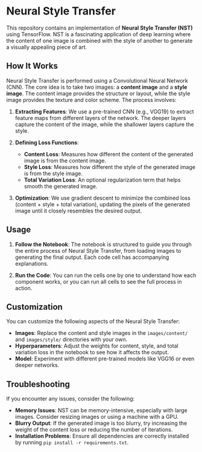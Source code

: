 # Neural Style Transfer

This repository contains an implementation of **Neural Style Transfer (NST)** using TensorFlow. NST is a fascinating application of deep learning where the content of one image is combined with the style of another to generate a visually appealing piece of art.

## How It Works

Neural Style Transfer is performed using a Convolutional Neural Network (CNN). The core idea is to take two images: a **content image** and a **style image**. The content image provides the structure or layout, while the style image provides the texture and color scheme. The process involves:

1. **Extracting Features**: We use a pre-trained CNN (e.g., VGG19) to extract feature maps from different layers of the network. The deeper layers capture the content of the image, while the shallower layers capture the style.

2. **Defining Loss Functions**:
    - **Content Loss**: Measures how different the content of the generated image is from the content image.
    - **Style Loss**: Measures how different the style of the generated image is from the style image.
    - **Total Variation Loss**: An optional regularization term that helps smooth the generated image.

3. **Optimization**: We use gradient descent to minimize the combined loss (content + style + total variation), updating the pixels of the generated image until it closely resembles the desired output.

## Usage

1. **Follow the Notebook**: The notebook is structured to guide you through the entire process of Neural Style Transfer, from loading images to generating the final output. Each code cell has accompanying explanations.

2. **Run the Code**: You can run the cells one by one to understand how each component works, or you can run all cells to see the full process in action.


## Customization

You can customize the following aspects of the Neural Style Transfer:

- **Images**: Replace the content and style images in the `images/content/` and `images/style/` directories with your own.
- **Hyperparameters**: Adjust the weights for content, style, and total variation loss in the notebook to see how it affects the output.
- **Model**: Experiment with different pre-trained models like VGG16 or even deeper networks.

## Troubleshooting

If you encounter any issues, consider the following:

- **Memory Issues**: NST can be memory-intensive, especially with large images. Consider resizing images or using a machine with a GPU.
- **Blurry Output**: If the generated image is too blurry, try increasing the weight of the content loss or reducing the number of iterations.
- **Installation Problems**: Ensure all dependencies are correctly installed by running `pip install -r requirements.txt`.
